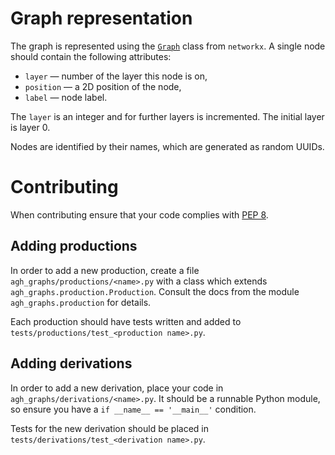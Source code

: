 # Graph representation

The graph is represented using the
[`Graph`](https://networkx.org/documentation/stable/reference/classes/graph.html)
class from `networkx`.
A single node should contain the following attributes:
* `layer` &mdash; number of the layer this node is on,
* `position` &mdash; a 2D position of the node,
* `label` &mdash; node label.

The `layer` is an integer and for further layers is incremented.
The initial layer is layer 0.

Nodes are identified by their names, which are generated as random UUIDs.

# Contributing

When contributing ensure that your code complies with
[PEP 8](https://www.python.org/dev/peps/pep-0008/).

## Adding productions

In order to add a new production, create a file `agh_graphs/productions/<name>.py`
with a class which extends `agh_graphs.production.Production`.
Consult the docs from the module `agh_graphs.production` for details.

Each production should have tests written and added to
`tests/productions/test_<production name>.py`.

## Adding derivations

In order to add a new derivation, place your code in
`agh_graphs/derivations/<name>.py`. It should be a runnable Python module,
so ensure you have a `if __name__ == '__main__'` condition.

Tests for the new derivation should be placed in
`tests/derivations/test_<derivation name>.py`.
